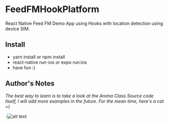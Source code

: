 # FeedFMHookPlatform
React Native Feed FM Demo App using Hooks with location detection using device SIM.

## Install
* yarn install or npm install
* react-native run-ios or expo run:ios
* have fun :)
  

## Author's Notes
*The best way to learn is to take a look at the Anima Class Source code itself, I will add more examples in the future. For the mean time, here's a cat =)*


-![alt text](http://i.imgur.com/WWLYo.gif "Frustrated cat can't believe this is the 12th time he's clicked on an auto-linked README.md URL")
